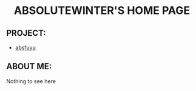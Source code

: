 <h1 align="center">
    <strong>
        ABSOLUTEWINTER'S HOME PAGE
    </strong>
</h1>

## **PROJECT:**
- [absfuyu](absfuyu/index.md)


## **ABOUT ME:**

Nothing to see here